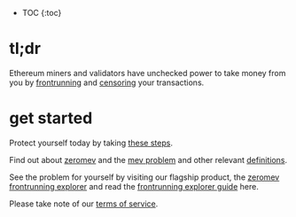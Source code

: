 * TOC
{:toc}

# tl;dr

Ethereum miners and validators have unchecked power to take money from you by [frontrunning](terms/#frontrunning) and [censoring](terms/#censorship) your transactions.

# get started

Protect yourself today by taking [these steps](/wayforward#users).

Find out about [zeromev](/about) and the [mev problem](/problem) and other relevant [definitions](/terms).

See the problem for yourself by visiting our flagship product, the [zeromev frontrunning explorer](https://www.zeromev.org) and read the [frontrunning explorer guide](/explorer) here.

Please take note of our [terms of service](/terms).
